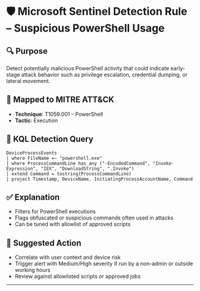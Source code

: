 # 🛡️ Microsoft Sentinel Detection Rule – Suspicious PowerShell Usage

## 🔍 Purpose
Detect potentially malicious PowerShell activity that could indicate early-stage attack behavior such as privilege escalation, credential dumping, or lateral movement.

## 📌 Mapped to MITRE ATT&CK
- **Technique**: T1059.001 – PowerShell
- **Tactic**: Execution

## 🔎 KQL Detection Query
```kql
DeviceProcessEvents
| where FileName =~ "powershell.exe"
| where ProcessCommandLine has_any ("-EncodedCommand", "Invoke-Expression", "IEX", "DownloadString", ".Invoke")
| extend Command = tostring(ProcessCommandLine)
| project Timestamp, DeviceName, InitiatingProcessAccountName, Command
```

## ✅ Explanation
- Filters for PowerShell executions
- Flags obfuscated or suspicious commands often used in attacks
- Can be tuned with allowlist of approved scripts

## 🔧 Suggested Action
- Correlate with user context and device risk
- Trigger alert with Medium/High severity if run by a non-admin or outside working hours
- Review against allowlisted scripts or approved jobs

---


